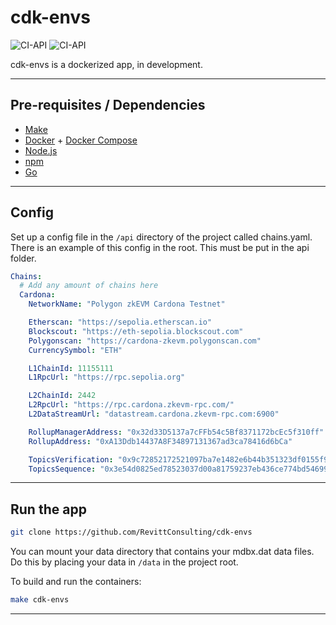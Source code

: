 # cdk-envs

![CI-API](https://github.com/RevittConsulting/cdk-envs/actions/workflows/CI-API.yml/badge.svg)
![CI-API](https://github.com/RevittConsulting/cdk-envs/actions/workflows/CI-Frontend.yml/badge.svg)

cdk-envs is a dockerized app, in development.

***

## Pre-requisites / Dependencies

- [Make](https://www.gnu.org/software/make/)
- [Docker](https://www.docker.com/) + [Docker Compose](https://docs.docker.com/compose/)
- [Node.js](https://nodejs.org/en/)
- [npm](https://www.npmjs.com/)
- [Go](https://golang.org/)

***

## Config

Set up a config file in the `/api` directory of the project called chains.yaml. There is an example of this config in the root. This must be put in the api folder.

```yaml
Chains:
  # Add any amount of chains here
  Cardona:
    NetworkName: "Polygon zkEVM Cardona Testnet"

    Etherscan: "https://sepolia.etherscan.io"
    Blockscout: "https://eth-sepolia.blockscout.com"
    Polygonscan: "https://cardona-zkevm.polygonscan.com"
    CurrencySymbol: "ETH"

    L1ChainId: 11155111
    L1RpcUrl: "https://rpc.sepolia.org"

    L2ChainId: 2442
    L2RpcUrl: "https://rpc.cardona.zkevm-rpc.com/"
    L2DataStreamUrl: "datastream.cardona.zkevm-rpc.com:6900"

    RollupManagerAddress: "0x32d33D5137a7cFFb54c5Bf8371172bcEc5f310ff"
    RollupAddress: "0xA13Ddb14437A8F34897131367ad3ca78416d6bCa"

    TopicsVerification: "0x9c72852172521097ba7e1482e6b44b351323df0155f97f4ea18fcec28e1f5966"
    TopicsSequence: "0x3e54d0825ed78523037d00a81759237eb436ce774bd546993ee67a1b67b6e766"
```

***

## Run the app

```bash
git clone https://github.com/RevittConsulting/cdk-envs
```

You can mount your data directory that contains your mdbx.dat data files. Do this by placing your data in `/data` in the project root.

To build and run the containers:

```bash
make cdk-envs
```

***